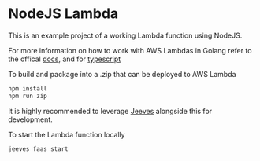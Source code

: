 # NodeJS Lambda

This is an example project of a working Lambda function using NodeJS.

For more information on how to work with AWS Lambdas in Golang refer to the offical [docs](https://docs.aws.amazon.com/lambda/latest/dg/lambda-nodejs.html), and for [typescript](https://docs.aws.amazon.com/lambda/latest/dg/lambda-typescript.html)

To build and package into a .zip that can be deployed to AWS Lambda

```sh
npm install
npm run zip
```

It is highly recommended to leverage [Jeeves](https://github.com/obscurelyme/jeeves) alongside this for development.

To start the Lambda function locally
```sh
jeeves faas start
```